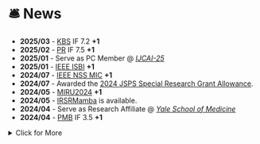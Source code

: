 # 🛎 News

- **2025/03** - [KBS](https://www.sciencedirect.com/journal/knowledge-based-systems) IF 7.2 **+1**
- **2025/02** - [PR](https://www.sciencedirect.com/journal/pattern-recognition) IF 7.5 **+1**
- **2025/01** - Serve as PC Member @ *[IJCAI-25](https://2025.ijcai.org/)* 
- **2025/01** - [IEEE ISBI](https://biomedicalimaging.org/2025/?__hstc=51849206.7110752f15b81450c56dccb2713df518.1735882462803.1735882462803.1735882462803.1&__hssc=51849206.4.1735882462803&__hsfp=570990055) **+1**
- **2024/07** - [IEEE NSS MIC](https://nssmic.ieee.org/2024/) **+1**
- **2024/07** - Awarded the [2024 JSPS Special Research Grant Allowance](https://www.jsps.go.jp/j-pd/pd_oubo.html).
- **2024/05** - [MIRU2024](https://miru-committee.github.io/miru2024/en/)  **+1**
- **2024/05** - [IRSRMamba](https://github.com/yongsongH/IRSRMamba) is available.
- **2024/04** - Serve as Research Affiliate @ *[Yale School of Medicine](https://medicine.yale.edu/lab/x-liu/org-profile/yongsong-huang/122931/)* 
- **2024/04** - [PMB](https://iopscience.iop.org/journal/0031-9155) IF 3.5 **+1**




<details>
<summary>Click for More</summary>
<ul>

<li> 
 <i><strong>2024.03</strong></i>: Invited Talk: Tohoku University-National Taiwan University 7th Symposium @ <a href="https://www.ntu.edu.tw/english/" target=" _blank"> Taipei</a>
</li>

<li> 
 <i><strong>2023.10</strong></i>: <a href="https://www.sciencedirect.com/journal/artificial-intelligence-in-medicine" target=" _blank">AIM </a>IF 6.1 <i> <strong>+1</strong></i>
</li>

<li> 
 <i><strong>2023.07</strong></i>: <a href="https://link.springer.com/chapter/10.1007/978-3-031-46238-2_28" target=" _blank">Book Chapter </a> <i><strong>+1</strong></i>
</li>


<li> 
 <i><strong>2023.05</strong></i>: <a href="http://epub.cnipa.gov.cn/cred/CN109712160B" target=" _blank">Patent Grant </a> <i><strong>+1</strong></i>
</li>

<li> 
 <i><strong>2023.02</strong></i>: <a href="https://www.ipmi2023.org/en/" target=" _blank">IPMI 2023 (Oral)</a> <i><strong>+1</strong></i>
</li>

<li> 
 <i><strong>2023.01</strong></i>: Invited Talk: 3rd Intl. Workshop on Educ and Res. for Future Electronics @ <a href="https://en.nagoya-u.ac.jp/" target=" _blank"> Nagoya University</a>
</li>

<li> 
 <i><strong>2022.12</strong></i>: Honored to be a  <a href="https://www.jsps.go.jp/english/e-pd/index.html" target=" _blank">JSPS  Research Fellow</a>. [日本学術振興会特別研究員 DC2]
</li>
 
<li> 
 <i><strong>2022.10</strong></i>: <a href="https://sites.google.com/view/med-neurips-2022/home" target=" _blank">NeurIPS 2022 Workshop</a> <i><strong>+1</strong></i>
</li>
 
<li> 
 <i><strong>2022.09</strong></i>: Oral @ <a href="https://sites.google.com/view/mlmi2022/program-and-registration?authuser=0" target=" _blank">MICCAI 2022 Workshop</a> <i><strong>+1</strong></i>
</li>
 
<li> 
 <i><strong>2022.08</strong></i>: <a href="https://github.com/yongsongH/AIDSRGAN-MICCAI2022" target=" _blank">AID-SRGAN</a> is available. 
</li>
 
 <li> 
 <i><strong>2022.08</strong></i>: <a href="https://conferences.miccai.org/2022/en/" target=" _blank"> MICCAI 2022 Workshop</a> <i><strong>+1</strong></i>
</li>

 <li> 
 <i><strong>2021.11</strong></i>: <a href="https://link.springer.com/chapter/10.1007/978-3-030-89363-7_35" target=" _blank"> PRICAI 2021 </a> <i><strong>+1</strong></i> 
</li>
 

</ul>
</details>
